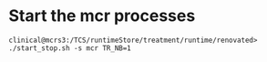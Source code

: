 # Start the mcr processes

`clinical@mcrs3:/TCS/runtimeStore/treatment/runtime/renovated> ./start_stop.sh -s mcr TR_NB=1`
